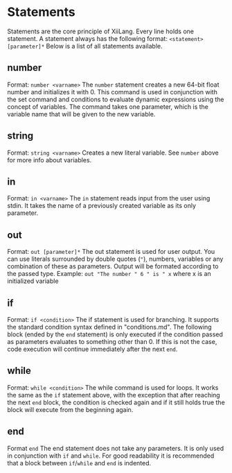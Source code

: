 # Statements

Statements are the core principle of XiiLang. Every line holds one statement.
A statement always has the following format: ``` <statement> [parameter]* ```
Below is a list of all statements available.

## number

Format: ``` number <varname> ```
The ```number``` statement creates a new 64-bit float number and initializes it with 0. This command is used in conjunction with the set command and conditions to evaluate dynamic expressions using the concept of variables.
The command takes one parameter, which is the variable name that will be given to the new variable.

## string

Format: ``` string <varname> ```
Creates a new literal variable. See ```number``` above for more info about variables.

## in

Format: ``` in <varname> ```
The ```in``` statement reads input from the user using stdin. It takes the name of a previously created variable as its only parameter.

## out

Format: ``` out [parameter]* ```
The out statement is used for user output. You can use literals surrounded by double quotes (```"```), numbers, variables or any combination of these as parameters. Output will be formated according to the passed type.
Example: ``` out "The number " 6 " is " x ``` where x is an initialized variable

## if

Format: ``` if <condition> ```
The if statement is used for branching. It supports the standard condition syntax defined in "conditions.md". The following block (ended by the ```end``` statement) is only executed if the condition passed as parameters evaluates to something other than 0. If this is not the case, code execution will continue immediately after the next ```end```.

## while

Format: ``` while <condition> ```
The while command is used for loops. It works the same as the ```if``` statement above, with the exception that after reaching the next ```end``` block, the condition is checked again and if it still holds true the block will execute from the beginning again.

## end

Format ``` end ```
The end statement does not take any parameters. It is only used in conjunction with ```if``` and ```while```. For good readability it is recommended that a block between ```if```/```while``` and ```end``` is indented.